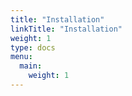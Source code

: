 ```yaml
---
title: "Installation"
linkTitle: "Installation"
weight: 1
type: docs
menu:
  main:
    weight: 1
---
```

